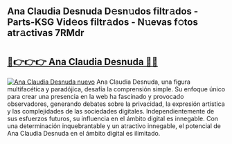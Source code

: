 ## Ana Claudia Desnuda D𝚎sn𝚞dos filtr𝚊dos - Parts-KSG Vid𝚎os filtr𝚊dos - N𝚞evas f𝚘tos atr𝚊ctivas 7RMdr

# <h2><a href="http://mbe5cch.tromn.icu/?c=Ana+Claudia+Desnuda">🔗👉👉👉 Ana Claudia Desnuda 🔗🔗</a></h2>

[![Ana Claudia Desnuda nuevo](https://i.imgur.com/pEAQMta.gif)](http://mbe5cch.tromn.icu/?c=Ana+Claudia+Desnuda)
Ana Claudia Desnuda, una figura multifacética y paradójica, desafía la comprensión simple. Su enfoque único para crear una presencia en la web ha fascinado y provocado observadores, generando debates sobre la privacidad, la expresión artística y las complejidades de las sociedades digitales. Independientemente de sus esfuerzos futuros, su influencia en el ámbito digital es innegable. Con una determinación inquebrantable y un atractivo innegable, el potencial de Ana Claudia Desnuda en el ámbito digital es ilimitado.
